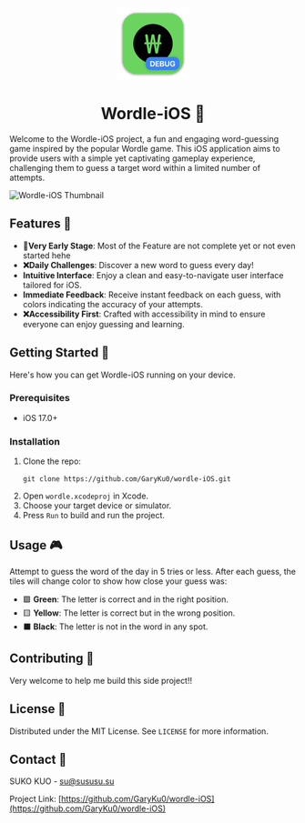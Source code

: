 <p align="center">
    <img src="https://github.com/GaryKu0/wordle-iOS/blob/main/wordle/Assets.xcassets/AppIcon.appiconset/mac128.png?raw=true">
</p>

<h1 align="center">Wordle-iOS 🎲</h1>

Welcome to the Wordle-iOS project, a fun and engaging word-guessing game inspired by the popular Wordle game. This iOS application aims to provide users with a simple yet captivating gameplay experience, challenging them to guess a target word within a limited number of attempts.

![Wordle-iOS Thumbnail](https://i.imgur.com/eTp7GNj.png)

## Features 🚀
- **🚧Very Early Stage**: Most of the Feature are not complete yet or not even started hehe 
- **❌Daily Challenges**: Discover a new word to guess every day!
- **Intuitive Interface**: Enjoy a clean and easy-to-navigate user interface tailored for iOS.
- **Immediate Feedback**: Receive instant feedback on each guess, with colors indicating the accuracy of your attempts.
- **❌Accessibility First**: Crafted with accessibility in mind to ensure everyone can enjoy guessing and learning.

## Getting Started 🏁

Here's how you can get Wordle-iOS running on your device.

### Prerequisites

- iOS 17.0+

### Installation

1. Clone the repo:
   ```
   git clone https://github.com/GaryKu0/wordle-iOS.git
   ```
2. Open `wordle.xcodeproj` in Xcode.
3. Choose your target device or simulator.
4. Press `Run` to build and run the project.

## Usage 🎮

Attempt to guess the word of the day in 5 tries or less. After each guess, the tiles will change color to show how close your guess was:

- 🟩 **Green**: The letter is correct and in the right position.
- 🟨 **Yellow**: The letter is correct but in the wrong position.
- ⬛️ **Black**: The letter is not in the word in any spot.

## Contributing 🤝

Very welcome to help me build this side project!!

## License 📄

Distributed under the MIT License. See `LICENSE` for more information.

## Contact 📧

SUKO KUO - su@sususu.su

Project Link: [https://github.com/GaryKu0/wordle-iOS](https://github.com/GaryKu0/wordle-iOS)
